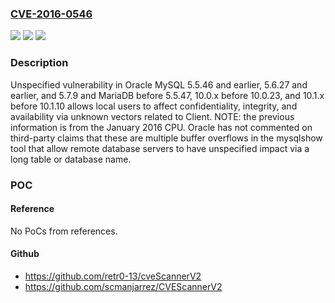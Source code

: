 ### [CVE-2016-0546](https://cve.mitre.org/cgi-bin/cvename.cgi?name=CVE-2016-0546)
![](https://img.shields.io/static/v1?label=Product&message=n%2Fa&color=blue)
![](https://img.shields.io/static/v1?label=Version&message=n%2Fa&color=blue)
![](https://img.shields.io/static/v1?label=Vulnerability&message=n%2Fa&color=brighgreen)

### Description

Unspecified vulnerability in Oracle MySQL 5.5.46 and earlier, 5.6.27 and earlier, and 5.7.9 and MariaDB before 5.5.47, 10.0.x before 10.0.23, and 10.1.x before 10.1.10 allows local users to affect confidentiality, integrity, and availability via unknown vectors related to Client.  NOTE: the previous information is from the January 2016 CPU. Oracle has not commented on third-party claims that these are multiple buffer overflows in the mysqlshow tool that allow remote database servers to have unspecified impact via a long table or database name.

### POC

#### Reference
No PoCs from references.

#### Github
- https://github.com/retr0-13/cveScannerV2
- https://github.com/scmanjarrez/CVEScannerV2

